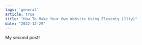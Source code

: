 ```yaml
---
tags: 'general'
article: true
title: "How To Make Your Own Website Using Eleventy (11ty)"
date: "2022-12-29"
---
```


My second post!